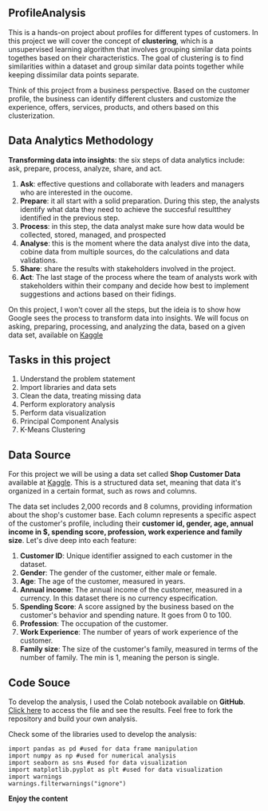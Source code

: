 ## ProfileAnalysis
This is a hands-on project about profiles for different types of customers.
In this project we will cover the concept of **clustering**, which is a unsupervised learning algorithm that involves grouping similar data points togethes based on their characteristics. The goal of clustering is to find similarities within a dataset and group similar data points together while keeping dissimilar data points separate.

Think of this project from a business perspective. Based on the customer profile, the business can identify different clusters and customize the experience, offers, services, products, and others based on this clusterization.


## Data Analytics Methodology
**Transforming data into insights**: the six steps of data analytics include: ask, prepare, process, analyze, share, and act.

1. **Ask**: effective questions and collaborate with leaders and managers who are interested in the oucome.
1. **Prepare**: it all start with a solid preparation. During this step, the analysts identify what data they need to achieve the succesful resultthey identified in the previous step.
1. **Process**: in this step, the data analyst make sure how data would be collected, stored, managed, and prospected
1. **Analyse**: this is the moment where the data analyst dive into the data, cobine data from multiple sources, do the calculations and data validations.
1. **Share**: share the results with stakeholders involved in the project.
1. **Act**: The last stage of the process where the team of analysts work with stakeholders within their company and decide how best to implement suggestions and actions based on their fidings. 

On this project, I won't cover all the steps, but the ideia is to show how Google sees the process to transform data into insights. We will focus on asking, preparing, processing, and analyzing the data, based on a given data set, available on [Kaggle](https://www.kaggle.com/datasets/datascientistanna/customers-dataset) 

## Tasks in this project

1. Understand the problem statement
1. Import libraries and data sets
1. Clean the data, treating missing data
1. Perform exploratory analysis
1. Perform data visualization
1. Principal Component Analysis
1. K-Means Clustering

## Data Source
For this project we will be using a data set called **Shop Customer Data** available at [Kaggle](https://www.kaggle.com/datasets/datascientistanna/customers-dataset). This is a structured data set, meaning that data it's organized in a certain format, such as rows and columns. 

The data set includes 2,000 records and 8 columns, providing information about the shop's customer base. Each column represents a specific aspect of the customer's profile, including their **customer id, gender, age, annual income in $, spending score, profession, work experience and family size**. Let's dive deep into each feature:

1. **Customer ID**: Unique identifier assigned to each customer in the dataset.
1. **Gender**: The gender of the customer, either male or female. 
1. **Age**: The age of the customer, measured in years.
1. **Annual income**: The annual income of the customer, measured in a currency. In this dataset there is no currency especification.
1. **Spending Score**: A score assigned by the business based on the customer's behavior and spending nature. It goes from 0 to 100.
1. **Profession**: The occupation of the customer. 
1. **Work Experience**: The number of years of work experience of the customer. 
1. **Family size**: The size of the customer's family, measured in terms of the number of family. The min is 1, meaning the person is single. 

## Code Souce
To develop the analysis, I used the Colab notebook available on **GitHub**. [Click here](https://github.com/leon-czarlinski/ProfileAnalysis/blob/main/ProfileAnalysis.ipynb) to access the file and see the results. Feel free to fork the repository and build your own analysis. 

Check some of the libraries used to develop the analysis:

```
import pandas as pd #used for data frame manipulation
import numpy as np #used for numerical analysis
import seaborn as sns #used for data visualization
import matplotlib.pyplot as plt #used for data visualization
import warnings
warnings.filterwarnings("ignore")
```
**Enjoy the content**

